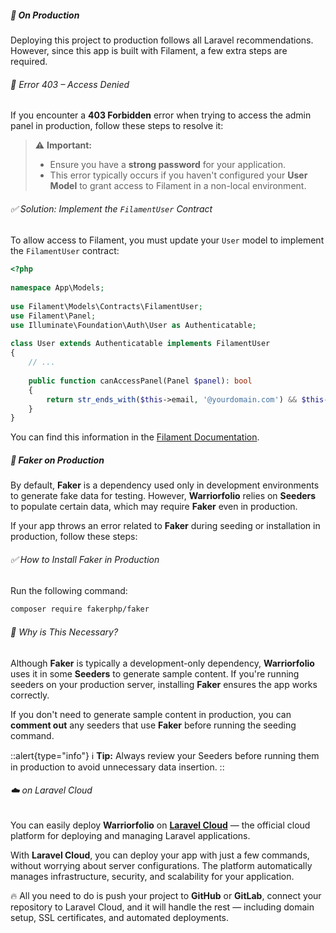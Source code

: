##### 🚀 On Production  

Deploying this project to production follows all Laravel recommendations. However, since this app is built with Filament, a few extra steps are required.  

###### 🛑 Error 403 – Access Denied  

If you encounter a **403 Forbidden** error when trying to access the admin panel in production, follow these steps to resolve it:  

> ⚠️ **Important:**  
> - Ensure you have a **strong password** for your application.  
> - This error typically occurs if you haven't configured your **User Model** to grant access to Filament in a non-local environment.  

###### ✅ Solution: Implement the `FilamentUser` Contract  

To allow access to Filament, you must update your `User` model to implement the `FilamentUser` contract:  

```php
<?php
 
namespace App\Models;
 
use Filament\Models\Contracts\FilamentUser;
use Filament\Panel;
use Illuminate\Foundation\Auth\User as Authenticatable;
 
class User extends Authenticatable implements FilamentUser
{
    // ...
 
    public function canAccessPanel(Panel $panel): bool
    {
        return str_ends_with($this->email, '@yourdomain.com') && $this->hasVerifiedEmail();
    }
}

```

You can find this information in the [Filament Documentation](https://filamentphp.com/docs/3.x/panels/users#authorizing-access-to-the-panel).


##### 🎯 Faker on Production  

By default, **Faker** is a dependency used only in development environments to generate fake data for testing. However, **Warriorfolio** relies on **Seeders** to populate certain data, which may require **Faker** even in production.  

If your app throws an error related to **Faker** during seeding or installation in production, follow these steps:  

###### ✅ How to Install Faker in Production  
Run the following command:  

```bash
composer require fakerphp/faker
```

###### 🔑 Why is This Necessary?

Although **Faker** is typically a development-only dependency, **Warriorfolio** uses it in some **Seeders** to generate sample content. If you're running seeders on your production server, installing **Faker** ensures the app works correctly.

If you don't need to generate sample content in production, you can **comment out** any seeders that use **Faker** before running the seeding command.

::alert{type="info"}
ℹ️ **Tip:** Always review your Seeders before running them in production to avoid unnecessary data insertion.
::


###### ☁️ on Laravel Cloud

You can easily deploy **Warriorfolio** on **[Laravel Cloud](https://laravel.cloud)** — the official cloud platform for deploying and managing Laravel applications.

With **Laravel Cloud**, you can deploy your app with just a few commands, without worrying about server configurations. The platform automatically manages infrastructure, security, and scalability for your application.

🔥 All you need to do is push your project to **GitHub** or **GitLab**, connect your repository to Laravel Cloud, and it will handle the rest — including domain setup, SSL certificates, and automated deployments.


